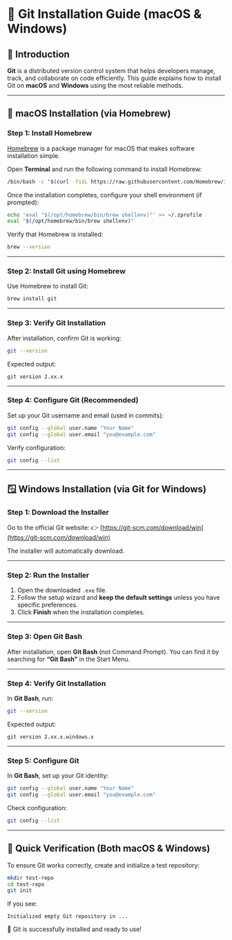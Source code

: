 # 🧭 Git Installation Guide (macOS & Windows)

## 📘 Introduction

**Git** is a distributed version control system that helps developers manage, track, and collaborate on code efficiently.
This guide explains how to install Git on **macOS** and **Windows** using the most reliable methods.

---

## 🍎 macOS Installation (via Homebrew)

### Step 1: Install Homebrew

[Homebrew](https://brew.sh) is a package manager for macOS that makes software installation simple.

Open **Terminal** and run the following command to install Homebrew:

```bash
/bin/bash -c "$(curl -fsSL https://raw.githubusercontent.com/Homebrew/install/HEAD/install.sh)"
```

Once the installation completes, configure your shell environment (if prompted):

```bash
echo 'eval "$(/opt/homebrew/bin/brew shellenv)"' >> ~/.zprofile
eval "$(/opt/homebrew/bin/brew shellenv)"
```

Verify that Homebrew is installed:

```bash
brew --version
```

---

### Step 2: Install Git using Homebrew

Use Homebrew to install Git:

```bash
brew install git
```

---

### Step 3: Verify Git Installation

After installation, confirm Git is working:

```bash
git --version
```

Expected output:

```
git version 2.xx.x
```

---

### Step 4: Configure Git (Recommended)

Set up your Git username and email (used in commits):

```bash
git config --global user.name "Your Name"
git config --global user.email "you@example.com"
```

Verify configuration:

```bash
git config --list
```

---

## 🪟 Windows Installation (via Git for Windows)

### Step 1: Download the Installer

Go to the official Git website:
👉 [https://git-scm.com/download/win](https://git-scm.com/download/win)

The installer will automatically download.

---

### Step 2: Run the Installer

1. Open the downloaded `.exe` file.
2. Follow the setup wizard and **keep the default settings** unless you have specific preferences.
3. Click **Finish** when the installation completes.

---

### Step 3: Open Git Bash

After installation, open **Git Bash** (not Command Prompt).
You can find it by searching for **“Git Bash”** in the Start Menu.

---

### Step 4: Verify Git Installation

In **Git Bash**, run:

```bash
git --version
```

Expected output:

```
git version 2.xx.x.windows.x
```

---

### Step 5: Configure Git

In **Git Bash**, set up your Git identity:

```bash
git config --global user.name "Your Name"
git config --global user.email "you@example.com"
```

Check configuration:

```bash
git config --list
```

---

## 🧪 Quick Verification (Both macOS & Windows)

To ensure Git works correctly, create and initialize a test repository:

```bash
mkdir test-repo
cd test-repo
git init
```

If you see:

```
Initialized empty Git repository in ...
```

🎉 Git is successfully installed and ready to use!
